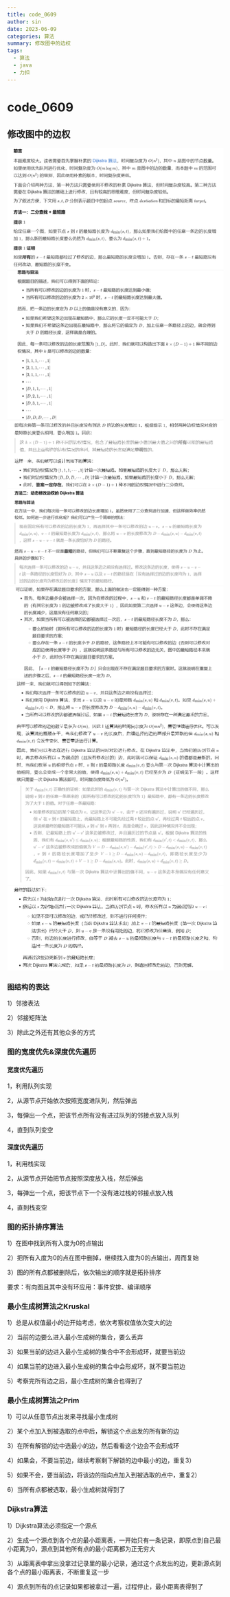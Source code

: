 ```yaml
---
title: code_0609
author: sin
date: 2023-06-09
categories: 算法
summary: 修改图中的边权
tags: 
  - 算法
  - java
  - 力扣
---
```


# code_0609

## 修改图中的边权

<img src="https://raw.githubusercontent.com/c-sin7/picgoIMG/main/image-20230609183408344.png" alt="image-20230609183408344" style="zoom:80%;" />

<img src="https://raw.githubusercontent.com/c-sin7/picgoIMG/main/image-20230609183525281.png" alt="image-20230609183525281" style="zoom:80%;" />

<img src="https://raw.githubusercontent.com/c-sin7/picgoIMG/main/image-20230609183639004.png" alt="image-20230609183639004" style="zoom:80%;" />

<img src="https://raw.githubusercontent.com/c-sin7/picgoIMG/main/image-20230609183745050.png" alt="image-20230609183745050" style="zoom:80%;" />

<img src="https://raw.githubusercontent.com/c-sin7/picgoIMG/main/image-20230609183814640.png" alt="image-20230609183814640" style="zoom:80%;" />

<img src="https://raw.githubusercontent.com/c-sin7/picgoIMG/main/image-20230609184043421.png" alt="image-20230609184043421" style="zoom:80%;" />

<img src="https://raw.githubusercontent.com/c-sin7/picgoIMG/main/image-20230609184117495.png" alt="image-20230609184117495" style="zoom:80%;" />

<img src="https://raw.githubusercontent.com/c-sin7/picgoIMG/main/image-20230609184132359.png" alt="image-20230609184132259" style="zoom:80%;" />

### 图结构的表达

1）邻接表法

2）邻接矩阵法

3）除此之外还有其他众多的方式



### 图的宽度优先&深度优先遍历

#### 宽度优先遍历

1，利用队列实现

2，从源节点开始依次按照宽度进队列，然后弹出

3，每弹出一个点，把该节点所有没有进过队列的邻接点放入队列

4，直到队列变空



#### 深度优先遍历

1，利用栈实现

2，从源节点开始把节点按照深度放入栈，然后弹出

3，每弹出一个点，把该节点下一个没有进过栈的邻接点放入栈

4，直到栈变空 





### 图的拓扑排序算法

1）在图中找到所有入度为0的点输出

2）把所有入度为0的点在图中删掉，继续找入度为0的点输出，周而复始

3）图的所有点都被删除后，依次输出的顺序就是拓扑排序

要求：有向图且其中没有环应用：事件安排、编译顺序



### 最小生成树算法之Kruskal

1）总是从权值最小的边开始考虑，依次考察权值依次变大的边

2）当前的边要么进入最小生成树的集合，要么丢弃

3）如果当前的边进入最小生成树的集合中不会形成环，就要当前边

4）如果当前的边进入最小生成树的集合中会形成环，就不要当前边

5）考察完所有边之后，最小生成树的集合也得到了



### 最小生成树算法之Prim

1）可以从任意节点出发来寻找最小生成树

2）某个点加入到被选取的点中后，解锁这个点出发的所有新的边

3）在所有解锁的边中选最小的边，然后看看这个边会不会形成环

4）如果会，不要当前边，继续考察剩下解锁的边中最小的边，重复3）

5）如果不会，要当前边，将该边的指向点加入到被选取的点中，重复2）

6）当所有点都被选取，最小生成树就得到了



### Dijkstra算法

1）Dijkstra算法必须指定一个源点

2）生成一个源点到各个点的最小距离表，一开始只有一条记录，即原点到自己最小距离为0，源点到其他所有点的最小距离都为正无穷大

3）从距离表中拿出没拿过记录里的最小记录，通过这个点发出的边，更新源点到各个点的最小距离表，不断重复这一步

4）源点到所有的点记录如果都被拿过一遍，过程停止，最小距离表得到了



